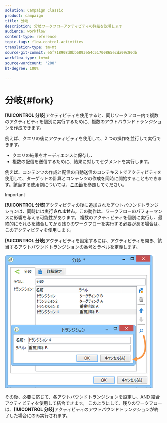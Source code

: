 ```yaml
---
solution: Campaign Classic
product: campaign
title: 分岐
description: 分岐ワークフローアクティビティの詳細を説明します
audience: workflow
content-type: reference
topic-tags: flow-control-activities
translation-type: tm+mt
source-git-commit: e5f718908d0bb6893e54c51700865ecda09c80db
workflow-type: tm+mt
source-wordcount: '200'
ht-degree: 100%

---
```



# 分岐{#fork}

**[!UICONTROL 分岐]**&#x200B;アクティビティを使用すると、同じワークフロー内で複数のアクティビティを個別に実行するために、複数のアウトバウンドトランジションを作成できます。

例えば、クエリの後にアクティビティを使用して、2 つの操作を並行して実行できます。

* クエリの結果をオーディエンスに保存し、
* 複数の配信を送信するために、結果に対してセグメントを実行します。

例えば、コンテンツの作成と配信の自動送信のコンテキストでアクティビティを使用して、ターゲットの計算とコンテンツの作成を同時に開始することもできます。該当する使用例については、[この節](../../delivery/using/automating-via-workflows.md#creating-the-delivery-and-its-content)を参照してください。

>[!IMPORTANT]
>
>**[!UICONTROL 分岐]**&#x200B;アクティビティの後に追加されたアウトバウンドトランジションは、同時には実行&#x200B;**されません**。この動作は、ワークフローのパフォーマンスに影響を与える可能性があります。 複数のアクティビティを個別に実行し、最終的にそれらを結合してから残りのワークフローを実行する必要がある場合は、このアクティビティを使用します。

**[!UICONTROL 分岐]**&#x200B;アクティビティを設定するには、アクティビティを開き、該当するアウトバウンドトランジションの番号とラベルを定義します。

![](assets/s_user_segmentation_fork.png)

その後、必要に応じて、各アウトバウンドトランジションを設定し、[AND 結合](../../workflow/using/and-join.md)アクティビティを使用して結合できます。 このようにして、残りのワークフローは、**[!UICONTROL 分岐]**&#x200B;アクティビティのアウトバウンドトランジションが終了した場合にのみ実行されます。
